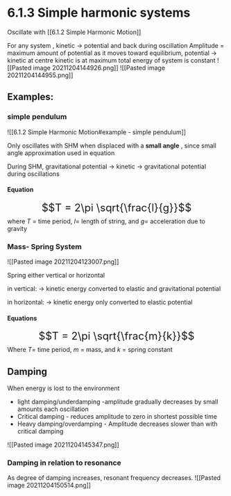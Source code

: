 # 6.1.3 Simple harmonic systems
Oscillate with [[6.1.2 Simple Harmonic Motion]]

For any system , kinetic -> potential and back during oscillation
Amplitude = maximum amount of potential
as it moves toward equilibrium, potential -> kinetic
at centre kinetic is at maximum
total energy of system is constant
![[Pasted image 20211204144926.png]]
![[Pasted image 20211204144955.png]]


## Examples:

### simple pendulum 
![[6.1.2 Simple Harmonic Motion#example - simple pendulum]]

Only oscillates with SHM when displaced with a **small angle** , since small angle approximation used in equation

During SHM, gravitational potential -> kinetic -> gravitational potential during oscillations

#### Equation

<font size = "5">$$T = 2\pi \sqrt{\frac{l}{g}}$$</font>
where $T$ = time period, $l$= length of string, and $g$= acceleration due to gravity

### Mass- Spring System

![[Pasted image 20211204123007.png]]

Spring either vertical or horizontal

in vertical:
-> kinetic energy converted to elastic and gravitational potential 

in horizontal:
-> kinetic energy only converted to elastic potential

#### Equations
<font size = "5">$$T = 2\pi \sqrt{\frac{m}{k}}$$ </font>
Where $T$= time period, $m$ = mass, and $k$ = spring constant


## Damping
When energy is lost to the environment
- light damping/underdamping -amplitude gradually decreases by small amounts each oscillation
- Critical damping - reduces amplitude to zero in shortest possible time 
- Heavy damping/overdamping - Amplitude decreases slower than with critical damping

![[Pasted image 20211204145347.png]]

### Damping in relation to resonance

As degree of damping increases, resonant frequency decreases. 
![[Pasted image 20211204150514.png]]